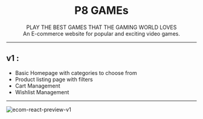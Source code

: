 <h1 align="center" font-weight: bold">P8 GAMEs</h1>

<p align="center"> PLAY THE BEST GAMES THAT THE GAMING WORLD LOVES 
<br/> An E-commerce website for popular and exciting video games. </p>

---

## v1 :

- Basic Homepage with categories to choose from
- Product listing page with filters
- Cart Management
- Wishlist Management

---

![ecom-react-preview-v1](https://user-images.githubusercontent.com/68545229/162256849-80dd132d-6e87-47fd-82de-fe567b4e361d.gif)
